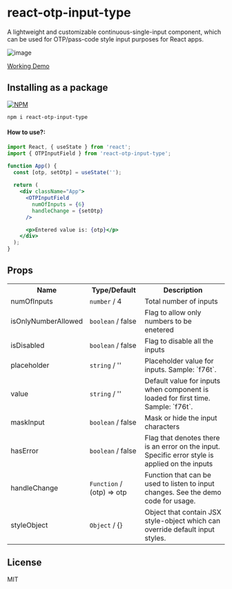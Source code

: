 # react-otp-input-type


A lightweight and customizable continuous-single-input component, which can be used for OTP/pass-code style input purposes for React apps. 

![image](https://user-images.githubusercontent.com/15177381/157714570-0cc1395f-5816-43d0-b56e-7dab88e84acd.png)

[Working Demo](https://stackblitz.com/edit/react-otp-input-type?file=src/App.js)

## Installing as a package

[![NPM](https://nodei.co/npm/react-otp-input-type.png?compact=true)](https://nodei.co/npm/react-otp-input-type/)

```
npm i react-otp-input-type
```

#### How to use?:

```jsx
import React, { useState } from 'react';
import { OTPInputField } from 'react-otp-input-type';

function App() {
  const [otp, setOtp] = useState('');
  
  return (
    <div className="App">
      <OTPInputField 
        numOfInputs = {6}
        handleChange = {setOtp}
      />

      <p>Entered value is: {otp}</p>
    </div>
  );
}
```

## Props

<table>
  <tr>
    <th>Name<br/></th>
    <th>Type/Default</th>
    <th>Description</th>
  </tr>
  <tr>
    <td>numOfInputs</td>
    <td><code>number</code> / 4</td>
    <td>Total number of inputs</td>
  </tr>
  <tr>
    <td>isOnlyNumberAllowed</td>
    <td><code>boolean</code> / false</td>
    <td>Flag to allow only numbers to be enetered</td>
  </tr>
  <tr>
    <td>isDisabled</td>
    <td><code>boolean</code> / false</td>
    <td>Flag to disable all the inputs</td>
  </tr>
    <tr>
     <td>placeholder</td>
    <td><code>string</code> / ''</td>
     <td>Placeholder value for inputs. Sample: `f76t`</code>.</td>
   </tr>
  <tr>
    <td>value</td>
    <td><code>string</code> / ''</td>
    <td>Default value for inputs when component is loaded for first time. Sample: `f76t`</code>.</td>
  </tr>
  <tr>
    <td>maskInput</td>
    <td><code>boolean</code> / false</td>
    <td>Mask or hide the input characters</td>
  </tr>
  <tr>
    <td>hasError</td>
    <td><code>boolean</code> / false</td>
    <td>Flag that denotes there is an error on the input. Specific error style is applied on the inputs</td>
  </tr>
  <tr>
    <td>handleChange</td>
    <td><code>Function</code> / (otp) => otp</td>
    <td>Function that can be used to listen to input changes. See the demo code for usage.</td>
  </tr>
  <tr>
    <td>styleObject</td>
    <td><code>Object</code> / {}</td>
    <td>Object that contain JSX style-object which can override default input styles.</td>
  </tr>
</table>

## License

MIT
